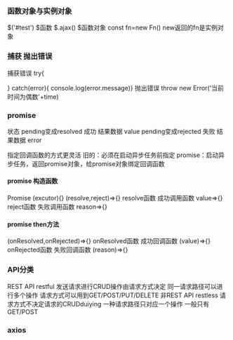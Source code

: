 ### 函数对象与实例对象
$('#test') $函数
$.ajax() $函数对象
const fn=new Fn() new返回的fn是实例对象
### 捕获 抛出错误
捕获错误
try{
<!-- const e={} -->
<!-- e() -->
}
catch(error){
console.log(error.message)}
抛出错误
throw new Error('当前时间为偶数'+time)
### promise
状态 pending变成resolved 成功 结果数据 value
     pending变成rejected 失败 结果数据 error

指定回调函数的方式更灵活
旧的：必须在启动异步任务前指定
promise：启动异步任务，返回promise对象，给promise对象绑定回调函数
#### promise 构造函数
Promise (excutor){}
(resolve,reject)=>{}
resolve函数 成功调用函数 value=>{}
reject函数 失败调用函数 reason=>{}
#### promise then方法
(onResolved,onRejected)=>{}
onResolved函数 成功回调函数 (value)=>{}
onRejected函数 失败回调函数 (reason)=>{}
### API分类
REST API restful
发送请求进行CRUD操作由请求方式决定
同一请求路径可以进行多个操作
请求方式可以用到GET/POST/PUT/DELETE
非REST API restless
请求方式不决定请求的CRUDduiying
一种请求路径只对应一个操作
一般只有GET/POST
### axios